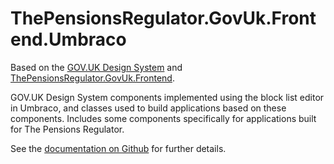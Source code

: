 # ThePensionsRegulator.GovUk.Frontend.Umbraco

Based on the [GOV.UK Design System](https://design-system.service.gov.uk/) and [ThePensionsRegulator.GovUk.Frontend](https://www.nuget.org/packages/ThePensionsRegulator.GovUk.Frontend).

GOV.UK Design System components implemented using the block list editor in Umbraco, and classes used to build applications based on these components. Includes some components specifically for applications built for The Pensions Regulator.

See the [documentation on Github](https://github.com/thepensionsregulator/govuk-frontend-aspnetcore-extensions) for further details.
